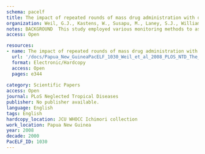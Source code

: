 ```yaml
---
schema: pacelf
title: The impact of repeated rounds of mass drug administration with diethylcarbamazine plus albendazole on bancroftian filariasis in Papua New Guinea
organization: Weil, G.J., Kastens, W., Susapu, M., Laney, S.J., Williams, S.A., King, C.L., Kazura, J.W., Bockarie, M.J.
notes: BACKGROUND  This study employed various monitoring methods to assess the impact of repeated rounds of mass drug administration (MDA) on bancroftian filariasis in Papua New Guinea, which has the largest filariasis problem in the Pacific region. METHODOLOGY/PRINCIPAL FINDINGS  Residents of rural villages near Madang were studied prior to and one year after each of three rounds of MDA with diethylcarbamazine plus albendazole administered per World Health Organization (WHO) guidelines. The mean MDA compliance rate was 72.9%. Three rounds of MDA decreased microfilaremia rates (Mf, 1 ml night blood by filter) from 18.6% pre-MDA to 1.3% after the third MDA (a 94% decrease). Mf clearance rates in infected persons were 71%, 90.7%, and 98.1% after 1, 2, and 3 rounds of MDA. Rates of filarial antigenemia assessed by card test (a marker for adult worm infection) decreased from 47.5% to 17.1% (a 64% decrease) after 3 rounds of MDA. The filarial antibody rate (IgG(4) antibodies to Bm14, an indicator of filarial infection status and/or exposure to mosquito-borne infective larvae) decreased from 59.3% to 25.1% (a 54.6% decrease). Mf, antigen, and antibody rates decreased more rapidly in children <11 years of age (by 100%, 84.2%, and 76.8%, respectively) relative to older individuals, perhaps reflecting their lighter infections and shorter durations of exposure/infection prior to MDA. Incidence rates for microfilaremia, filarial antigenemia, and antifilarial antibodies also decreased significantly after MDA. Filarial DNA rates in Anopheles punctulatus mosquitoes that had recently taken a blood meal decreased from 15.1% to 1.0% (a 92.3% decrease). CONCLUSIONS/SIGNIFICANCE  MDA had dramatic effects on all filariasis parameters in the study area and also reduced incidence rates. Follow-up studies will be needed to determine whether residual infection rates in residents of these villages are sufficient to support sustained transmission by the An. punctulatus vector. Lymphatic filariasis elimination should be feasible in Papua New Guinea if MDA can be effectively delivered to endemic populations.
access: Open

resources:
- name: The impact of repeated rounds of mass drug administration with diethylcarbamazine plus albendazole on bancroftian filariasis in Papua New Guinea
  url: '/docs/Papua_New_GuineaPacELF_1030_Weil_et_al_2008_PLOS_NTD_The_impact_of_repeated_rounds_of_mass_drug_administration_with_diethylcarbamazine_plus_albendazole_on_bancroftian_filariasis_in_Papua_New_Guinea.pdf'
  format: Electronic/Hardcopy
  access: Open
  pages: e344
 
category: Scientific Papers
access: Open
journal: PLoS Neglected Tropical Diseases
publisher: No publisher available. 
language: English 
tags: English 
hardcopy_location: JCU WHOCC Ichimori collection
work_location: Papua New Guinea
year: 2008
decade: 2000
PacELF_ID: 1030
---
```

